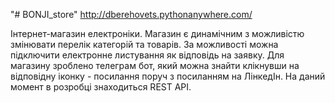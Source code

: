 "# BONJI_store"
http://dberehovets.pythonanywhere.com/

Інтернет-магазин електроніки.
Магазин є динамічним з можливістю змінювати перелік категорій та товарів. За можливості можна підключити електронне листування як відповідь на заявку.
Для магазину зроблено телеграм бот, який можна знайти клікнувши на відповідну іконку - посилання поруч з посиланням на ЛінкедІн.
На даний момент в розробці знаходиться REST API.
